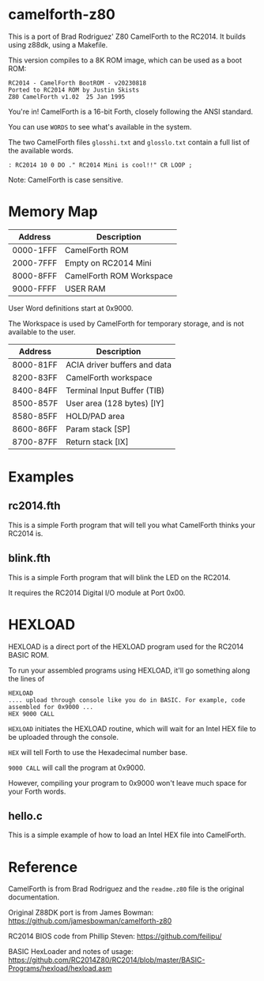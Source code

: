 # camelforth-z80

This is a port of Brad Rodriguez' Z80 CamelForth to the RC2014.
It builds using z88dk, using a Makefile.

This version compiles to a 8K ROM image, which can be used as a boot ROM:

    RC2014 - CamelForth BootROM - v20230818
    Ported to RC2014 ROM by Justin Skists
    Z80 CamelForth v1.02  25 Jan 1995

You're in! CamelForth is a 16-bit Forth, closely following the ANSI standard.

You can use ``WORDS`` to see what's available in the system.

The two CamelForth files
``glosshi.txt`` and ``glosslo.txt``
contain a full list of the available words.


    : RC2014 10 0 DO ." RC2014 Mini is cool!!" CR LOOP ;

Note: CamelForth is case sensitive.

# Memory Map

| Address   | Description              |
|-----------|--------------------------|
| 0000-1FFF | CamelForth ROM           |
| 2000-7FFF | Empty on RC2014 Mini     |
| 8000-8FFF | CamelForth ROM Workspace |
| 9000-FFFF | USER RAM                 |

User Word definitions start at 0x9000.

The Workspace is used by CamelForth for temporary storage, and is not available to the user.

| Address   | Description                    |
|-----------|--------------------------------|
| 8000-81FF | ACIA driver buffers and data   |
| 8200-83FF | CamelForth workspace           |
| 8400-84FF | Terminal Input Buffer (TIB)    |
| 8500-857F | User area (128 bytes)     [IY] |
| 8580-85FF | HOLD/PAD area                  |
| 8600-86FF | Param stack               [SP] |
| 8700-87FF | Return stack              [IX] |



# Examples

## rc2014.fth

This is a simple Forth program that will tell you what CamelForth thinks your RC2014 is.

## blink.fth

This is a simple Forth program that will blink the LED on the RC2014.

It requires the RC2014 Digital I/O module at Port 0x00.

# HEXLOAD

HEXLOAD is a direct port of the HEXLOAD program used for the RC2014 BASIC ROM.

To run your assembled programs using HEXLOAD, it'll go something along the lines of

    HEXLOAD
    .... upload through console like you do in BASIC. For example, code assembled for 0x9000 ...
    HEX 9000 CALL

``HEXLOAD`` initiates the HEXLOAD routine, which will wait for an Intel HEX file to be uploaded through the console.

``HEX`` will tell Forth to use the Hexadecimal number base.

``9000 CALL`` will call the program at 0x9000.

However, compiling your program to 0x9000 won't leave much space for your Forth words.

## hello.c

This is a simple example of how to load an Intel HEX file into CamelForth.



# Reference

CamelForth is from Brad Rodriguez and the ``readme.z80`` file is the original documentation.

Original Z88DK port is from James Bowman: https://github.com/jamesbowman/camelforth-z80

RC2014 BIOS code from Phillip Steven: https://github.com/feilipu/

BASIC HexLoader and notes of usage: https://github.com/RC2014Z80/RC2014/blob/master/BASIC-Programs/hexload/hexload.asm
